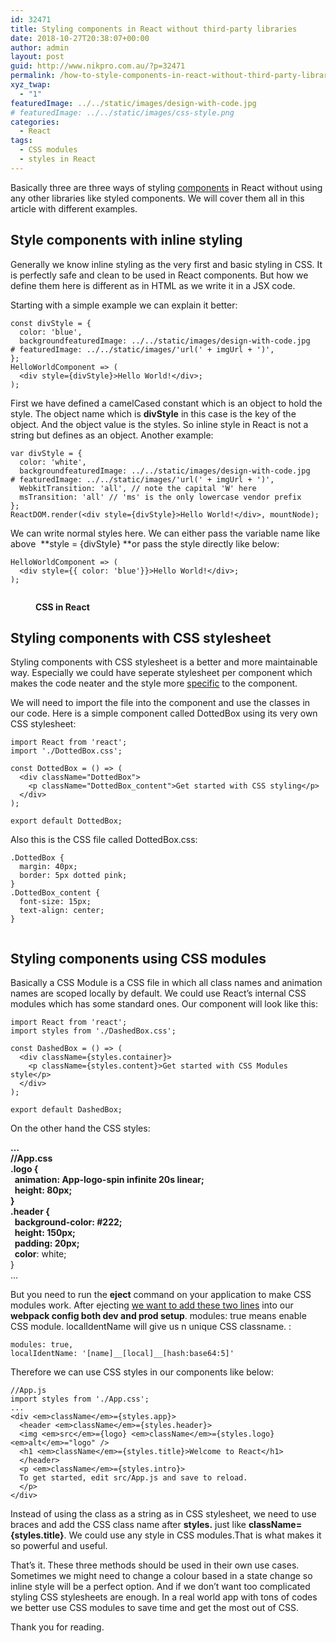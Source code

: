 ```yaml
---
id: 32471
title: Styling components in React without third-party libraries
date: 2018-10-27T20:38:07+00:00
author: admin
layout: post
guid: http://www.nikpro.com.au/?p=32471
permalink: /how-to-style-components-in-react-without-third-party-libraries/
xyz_twap:
  - "1"
featuredImage: ../../static/images/design-with-code.jpg
# featuredImage: ../../static/images/css-style.png
categories:
  - React
tags:
  - CSS modules
  - styles in React
---
```

Basically three are three ways of styling [components](http://www.nikpro.com.au/how-to-extract-components-in-react-with-example/) in React without using any other libraries like styled components. We will cover them all in this article with different examples.

## Style components with inline styling

Generally we know inline styling as the very first and basic styling in CSS. It is perfectly safe and clean to be used in React components. But how we define them here is different as in HTML as we write it in a JSX code.

Starting with a simple example we can explain it better:

```
const divStyle = {  
  color: 'blue',  
  backgroundfeaturedImage: ../../static/images/design-with-code.jpg
# featuredImage: ../../static/images/'url(' + imgUrl + ')',
};
HelloWorldComponent => (  
  <div style={divStyle}>Hello World!</div>;
);
```


First we have defined a camelCased constant which is an object to hold the style. The object name which is **divStyle** in this case is the key of the object. And the object value is the styles. So inline style in React is not a string but defines as an object. Another example:


```
var divStyle = {
  color: 'white',
  backgroundfeaturedImage: ../../static/images/design-with-code.jpg
# featuredImage: ../../static/images/'url(' + imgUrl + ')',
  WebkitTransition: 'all', // note the capital 'W' here
  msTransition: 'all' // 'ms' is the only lowercase vendor prefix
};
ReactDOM.render(<div style={divStyle}>Hello World!</div>, mountNode);
```


We can write normal styles here. We can either pass the variable name like above  **style = {divStyle} **or pass the style directly like below:

```
HelloWorldComponent => (  
  <div style={{ color: 'blue'}}>Hello World!</div>;
);
```
<figure class="wp-block-image">

<img class="wp-image-32473" src="http://www.nikpro.com.aucssstye.png" alt="" /> <figcaption>**CSS in React**</figcaption> </figure> 

## Styling components with CSS stylesheet

Styling components with CSS stylesheet is a better and more maintainable way. Especially we could have seperate stylesheet per component which makes the code neater and the style more [specific](http://www.nikpro.com.au/how-cascade-in-css-works-this-partspecificity/) to the component.

We will need to import the file into the component and use the classes in our code. Here is a simple component called DottedBox using its very own CSS stylesheet:


```
import React from 'react';
import './DottedBox.css';

const DottedBox = () => (
  <div className="DottedBox">
    <p className="DottedBox_content">Get started with CSS styling</p>
  </div>
);

export default DottedBox;
```


Also this is the CSS file called DottedBox.css:


```
.DottedBox {
  margin: 40px;
  border: 5px dotted pink;
}
.DottedBox_content {
  font-size: 15px;
  text-align: center;
}
```
<figure class="wp-block-image">

<img class="wp-image-32474" src="http://www.nikpro.com.aucss-in-react.jpg" alt="" srcset="http://testgatsby.localcss-in-react.jpg 638w, http://testgatsby.localcss-in-react-300x182.jpg 300w" sizes="(max-width: 638px) 100vw, 638px" /> </figure> 

## Styling components using CSS modules

Basically a CSS Module is a CSS file in which all class names and animation names are scoped locally by default. We could use React&#8217;s internal CSS modules which has some standard ones. Our component will look like this:


```
import React from 'react';
import styles from './DashedBox.css';

const DashedBox = () => (
  <div className={styles.container}>
    <p className={styles.content}>Get started with CSS Modules style</p>
  </div>
);

export default DashedBox;
```


On the other hand the CSS styles:

**…  
//App.css  
.logo {  
  animation: App-logo-spin infinite 20s linear;  
  height: 80px;  
}  
.header {  
  background-color: #222;  
  height: 150px;  
  padding: 20px;  
  color**: white;  
}  
…

But you need to run the **eject** command on your application to make CSS modules work. After ejecting <a href="https://medium.com/nulogy/how-to-use-css-modules-with-create-react-app-9e44bec2b5c2" target="_blank" rel="noreferrer noopener">we want to add these two lines</a> into our **webpack config both dev and prod setup**. modules: true means enable CSS module. localIdentName will give us n unique CSS classname. :


```
modules: true,
localIdentName: '[name]__[local]__[hash:base64:5]'
```


Therefore we can use CSS styles in our components like below:


```
//App.js
import styles from './App.css';
...
<div <em>className</em>={styles.app}>
  <header <em>className</em>={styles.header}>
  <img <em>src</em>={logo} <em>className</em>={styles.logo} <em>alt</em>="logo" />
  <h1 <em>className</em>={styles.title}>Welcome to React</h1>
  </header>
  <p <em>className</em>={styles.intro}>
  To get started, edit src/App.js and save to reload.
  </p>
</div>
```


Instead of using the class as a string as in CSS stylesheet, we need to use braces and add the CSS class name after **styles.** just like **className={styles.title}**. We could use any style in CSS modules.That is what makes it so powerful and useful.

That&#8217;s it. These three methods should be used in their own use cases. Sometimes we might need to change a colour based in a state change so inline style will be a perfect option. And if we don&#8217;t want too complicated styling CSS stylesheets are enough. In a real world app with tons of codes we better use CSS modules to save time and get the most out of CSS.

Thank you for reading.